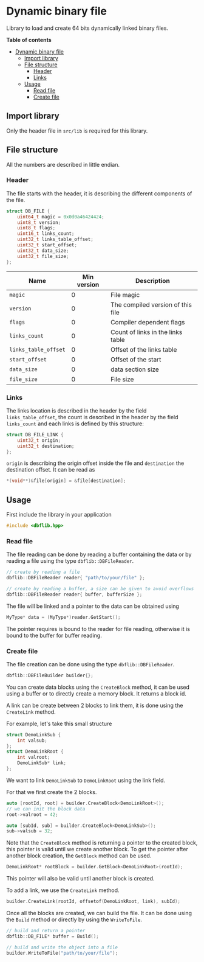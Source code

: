 # Dynamic binary file

Library to load and create 64 bits dynamically linked binary files.

**Table of contents**

- [Dynamic binary file](#dynamic-binary-file)
  - [Import library](#import-library)
  - [File structure](#file-structure)
    - [Header](#header)
    - [Links](#links)
  - [Usage](#usage)
    - [Read file](#read-file)
    - [Create file](#create-file)


## Import library

Only the header file in `src/lib` is required for this library.

## File structure

All the numbers are described in little endian.

### Header

The file starts with the header, it is describing the different components of the file.

```cpp
struct DB_FILE {
    uint64_t magic = 0x0d0a46424424;
    uint8_t version;
    uint8_t flags;
    uint16_t links_count;
    uint32_t links_table_offset;
    uint32_t start_offset;
    uint32_t data_size;
    uint32_t file_size;
};
```

| Name                 | Min version | Description                       |
| -------------------- | ----------- | --------------------------------- |
| `magic`              | 0           | File magic                        |
| `version`            | 0           | The compiled version of this file |
| `flags`              | 0           | Compiler dependent flags          |
| `links_count`        | 0           | Count of links in the links table |
| `links_table_offset` | 0           | Offset of the links table         |
| `start_offset`       | 0           | Offset of the start               |
| `data_size`          | 0           | data section size                 |
| `file_size`          | 0           | File size                         |

### Links

The links location is described in the header by the field `links_table_offset`, the count is described in the header by the field `links_count` and each links is defined by this structure:

```cpp
struct DB_FILE_LINK {
    uint32_t origin;
    uint32_t destination;
};
```

`origin` is describing the origin offset inside the file and `destination` the destination offset. It can be read as

```cpp
*(void**)&file[origin] = &file[destination];
```

## Usage

First include the library in your application

```cpp
#include <dbflib.hpp>
```

### Read file

The file reading can be done by reading a buffer containing the data or by reading a file using the type `dbflib::DBFileReader`.

```cpp
// create by reading a file
dbflib::DBFileReader reader{ "path/to/your/file" };

// create by reading a buffer, a size can be given to avoid overflows
dbflib::DBFileReader reader{ buffer, bufferSize };
```

The file will be linked and a pointer to the data can be obtained using

```cpp
MyType* data = (MyType*)reader.GetStart();
```

The pointer requires is bound to the reader for file reading, otherwise it is bound to the buffer for buffer reading.

### Create file

The file creation can be done using the type `dbflib::DBFileReader`.

```cpp
dbflib::DBFileBuilder builder{};
```

You can create data blocks using the `CreateBlock` method, it can be used using a buffer or to directly create a memory block. It returns a block id.

A link can be create between 2 blocks to link them, it is done using the `CreateLink` method.


For example, let's take this small structure
```cpp
struct DemoLinkSub {
    int valsub;
};
struct DemoLinkRoot {
    int valroot;
    DemoLinkSub* link;
};
```

We want to link `DemoLinkSub` to `DemoLinkRoot` using the link field.

For that we first create the 2 blocks.

```cpp
auto [rootId, root] = builder.CreateBlock<DemoLinkRoot>();
// we can init the block data
root->valroot = 42;

auto [subId, sub] = builder.CreateBlock<DemoLinkSub>();
sub->valsub = 32;
```

Note that the `CreateBlock` method is returning a pointer to the created block, this pointer is valid until we create another block. To get the pointer after another block creation, the `GetBlock` method can be used.

```cpp
DemoLinkRoot* rootBlock = builder.GetBlock<DemoLinkRoot>(rootId);
```

This pointer will also be valid until another block is created.

To add a link, we use the `CreateLink` method.

```cpp
builder.CreateLink(rootId, offsetof(DemoLinkRoot, link), subId);
```

Once all the blocks are created, we can build the file. It can be done using the `Build` method or directly by using the `WriteToFile`.


```cpp
// build and return a pointer
dbflib::DB_FILE* buffer = Build();

// build and write the object into a file
builder.WriteToFile("path/to/your/file");
```
